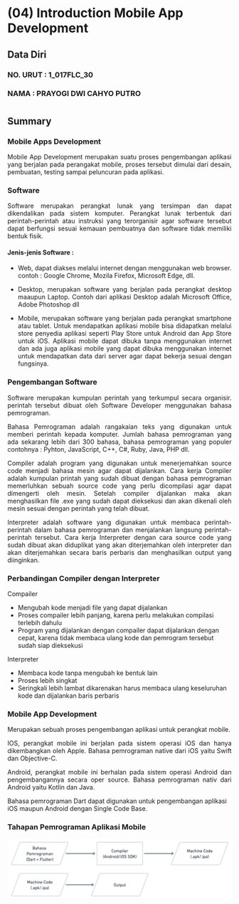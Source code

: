 # (04) Introduction Mobile App Development
## Data Diri
### NO. URUT : 1_017FLC_30
### NAMA : PRAYOGI DWI CAHYO PUTRO
#
## Summary
### **Mobile Apps Development**
<p style="text-align: justify">Mobile App Development merupakan suatu proses pengembangan aplikasi yang berjalan pada perangakat mobile, proses tersebut dimulai dari desain, pembuatan, testing sampai peluncuran pada aplikasi.</p>

### **Software**
<p style="text-align: justify">Software merupakan perangkat lunak yang tersimpan dan dapat dikendalikan pada sistem komputer. Perangkat lunak terbentuk dari perintah-perintah atau instruksi yang terorganisir agar software tersebut dapat berfungsi sesuai kemauan pembuatnya dan software tidak memiliki bentuk fisik.</p>

#### Jenis-jenis Software :
- <p style="text-align: justify">Web, dapat diakses melalui internet dengan menggunakan web browser. contoh : Google Chrome, Mozila Firefox, Microsoft Edge, dll.</p>
- <p style="text-align: justify">Desktop, merupakan software yang berjalan pada perangkat desktop maaupun Laptop. Contoh dari aplikasi Desktop adalah Microsoft Office, Adobe Photoshop dll</p>
- <p style="text-align: justify">Mobile, merupakan software yang berjalan pada perangkat smartphone atau tablet. Untuk mendapatkan aplikasi mobile bisa didapatkan melalui store penyedia aplikasi seperti Play Store untuk Android dan App Store untuk iOS. Aplikasi mobile dapat dibuka tanpa menggunakan internet dan ada juga aplikasi mobile yang dapat dibuka menggunakan internet untuk mendapatkan data dari server agar dapat bekerja sesuai dengan fungsinya.</p>

### **Pengembangan Software**
<p style="text-align: justify">Software merupakan kumpulan perintah yang terkumpul secara organisir. perintah tersebut dibuat oleh Software Developer menggunakan bahasa pemrograman. </p>

<p style="text-align: justify">Bahasa Pemrograman adalah rangakaian teks yang digunakan untuk memberi perintah kepada komputer. Jumlah bahasa pemrograman yang ada sekarang lebih dari 300 bahasa, bahasa pemrograman yang populer contohnya : Pyhton, JavaScript, C++, C#, Ruby, Java, PHP dll.</p>

<p style="text-align: justify">Compiler adalah program yang digunakan untuk menerjemahkan source code menjadi bahasa mesin agar dapat dijalankan. Cara kerja Compiler adalah kumpulan printah yang sudah dibuat dengan bahasa pemrograman memerluhkan sebuah source code yang perlu dicompilasi agar dapat dimengerti oleh mesin. Setelah compiler dijalankan maka akan menghasilkan file .exe yang sudah dapat dieksekusi dan akan dikenali oleh mesin sesuai dengan perintah yang telah dibuat.</p>

<p style="text-align: justify">Interpreter adalah software yang digunakan untuk membaca perintah-perintah dalam bahasa pemrograman dan menjalankan langsung perintah-perintah tersebut. Cara kerja Interpreter dengan cara source code yang sudah dibuat akan diduplikat yang akan diterjemahkan oleh interpreter dan akan diterjemahkan secara baris perbaris dan menghasilkan output yang diinginkan.</p>

### **Perbandingan Compiler dengan Interpreter**

Compailer
- Mengubah kode menjadi file yang dapat dijalankan
- Proses compailer lebih panjang, karena perlu melakukan compilasi terlebih dahulu
- Program yang dijalankan dengan compailer dapat dijalankan dengan cepat, karena tidak membaca ulang kode dan pemrogram tersebut sudah siap dieksekusi

Interpreter
- Membaca kode tanpa mengubah ke bentuk lain
- Proses lebih singkat
- Seringkali lebih lambat dikarenakan harus membaca ulang keseluruhan kode dan dijalankan baris perbaris

### **Mobile App Development**
<p style="text-align: justify">Merupakan sebuah proses pengembangan aplikasi untuk perangkat mobile.</p> 
<p style="text-align: justify">IOS, perangkat mobile ini berjalan pada sistem operasi iOS dan hanya dikembangkan oleh Apple. Bahasa pemrograman native dari iOS yaitu Swift dan Objective-C.</p>

<p style="text-align: justify">Android, perangkat mobile ini berhalan pada sistem operasi Android dan pengembangannya secara oper source. Bahasa pemrograman nativ dari Android yaitu Kotlin dan Java.

Bahasa pemrograman Dart dapat digunakan untuk pengembangan aplikasi iOS maupun Android dengan Single Code Base. 

### **Tahapan Pemrograman Aplikasi Mobile**
<img src="screenshot/tahapan-pemrograman-dart.png">

